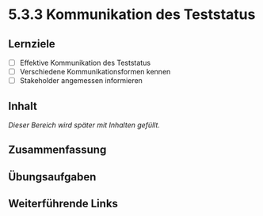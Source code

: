 # 5.3.3 Kommunikation des Teststatus

## Lernziele

- [ ] Effektive Kommunikation des Teststatus
- [ ] Verschiedene Kommunikationsformen kennen
- [ ] Stakeholder angemessen informieren

## Inhalt

_Dieser Bereich wird später mit Inhalten gefüllt._

## Zusammenfassung

## Übungsaufgaben

## Weiterführende Links
